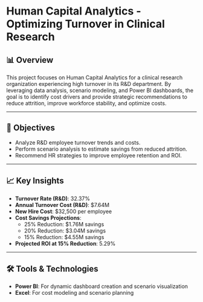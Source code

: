 # Human Capital Analytics - Optimizing Turnover in Clinical Research

## 📊 Overview

This project focuses on Human Capital Analytics for a clinical research organization experiencing high turnover in its R&D department. By leveraging data analysis, scenario modeling, and Power BI dashboards, the goal is to identify cost drivers and provide strategic recommendations to reduce attrition, improve workforce stability, and optimize costs.

---

## 🎯 Objectives

- Analyze R&D employee turnover trends and costs.
- Perform scenario analysis to estimate savings from reduced attrition.
- Recommend HR strategies to improve employee retention and ROI.

---

## 📈 Key Insights

- **Turnover Rate (R&D)**: 32.37%
- **Annual Turnover Cost (R&D)**: $7.64M
- **New Hire Cost**: $32,500 per employee
- **Cost Savings Projections**:
  - 25% Reduction: $1.76M savings
  - 20% Reduction: $3.04M savings
  - 15% Reduction: $4.55M savings
- **Projected ROI at 15% Reduction**: 5.29%

---

## 🛠️ Tools & Technologies

- **Power BI**: For dynamic dashboard creation and scenario visualization
- **Excel**: For cost modeling and scenario planning


